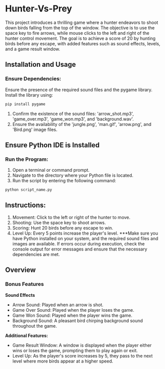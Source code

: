 # Hunter-Vs-Prey

This project introduces a thrilling game where a hunter endeavors to shoot down birds falling from the top of the window. The objective is to use the space key to fire arrows, while mouse clicks to the left and right of the hunter control movement. The goal is to achieve a score of 20 by hunting birds before any escape, with added features such as sound effects, levels, and a game result window.

## Installation and Usage

### Ensure Dependencies:
Ensure the presence of the required sound files and the pygame library. Install the library using:

```python
pip install pygame
```

1. Confirm the existence of the sound files: 'arrow_shot.mp3', 'game_over.mp3', 'game_won.mp3', and 'background.wav'.
2. Ensure the availability of the 'jungle.png', 'man.gif', 'arrow.png', and 'Bird.png' image files.

## Ensure Python IDE is Installed

### Run the Program:

1. Open a terminal or command prompt.
2. Navigate to the directory where your Python file is located.
3. Run the script by entering the following command:

```python
python script_name.py
```

## Instructions:

1. Movement: Click to the left or right of the hunter to move.
2. Shooting: Use the space key to shoot arrows.
3. Scoring: Hunt 20 birds before any escape to win.
4. Level Up: Every 5 points increase the player's level.
***Make sure you have Python installed on your system, and the required sound files and images are available. If errors occur during execution, check the console output for error messages and ensure that the necessary dependencies are met.

## Overview

### Bonus Features

**Sound Effects**

- Arrow Sound: Played when an arrow is shot.
- Game Over Sound: Played when the player loses the game.
- Game Won Sound: Played when the player wins the game.
- Background Sound: A pleasant bird chirping background sound throughout the game.

**Additional Features:**

- Game Result Window: A window is displayed when the player either wins or loses the game, prompting them to play again or exit.
- Level Up: As the player's score increases by 5, they pass to the next level where more birds appear at a higher speed.
